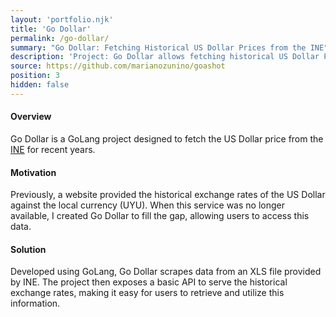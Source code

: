```yaml
---
layout: 'portfolio.njk'
title: 'Go Dollar'
permalink: /go-dollar/
summary: "Go Dollar: Fetching Historical US Dollar Prices from the INE"
description: 'Project: Go Dollar allows fetching historical US Dollar Prices from the INE'
source: https://github.com/marianozunino/goashot
position: 3
hidden: false
---
```

#### Overview

Go Dollar is a GoLang project designed to fetch the US Dollar price from the [INE](https://www.gub.uy/instituto-nacional-estadistica/) for recent years.

#### Motivation

Previously, a website provided the historical exchange rates of the US Dollar against the local currency (UYU).
When this service was no longer available, I created Go Dollar to fill the gap, allowing users to access this data.

#### Solution

Developed using GoLang, Go Dollar scrapes data from an XLS file provided by INE.
The project then exposes a basic API to serve the historical exchange rates, making it easy for users to retrieve and utilize this information.

